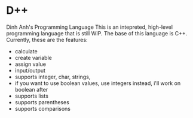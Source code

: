 # D++
Dinh Anh's Programming Language
This is an intepreted, high-level programming language that is still WIP.
The base of this language is C++.
Currently, these are the features:
- calculate
- create variable
- assign value
- input/output
- supports integer, char, strings, 
- if you want to use boolean values, use integers instead, i'll work on boolean after
- supports lists
- supports parentheses
- supports comparisons
